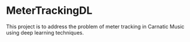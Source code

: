 # MeterTrackingDL
This project is to address the problem of meter tracking in Carnatic Music using deep learning techniques.
